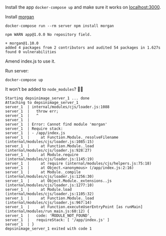 Install the app `docker-compose up` and make sure it works on [localhost:3000](http://localhost:3000).


Install [morgan](https://github.com/expressjs/morgan)
```
docker-compose run --rm server npm install morgan
```
```
npm WARN app@1.0.0 No repository field.

+ morgan@1.10.0
added 4 packages from 2 contributors and audited 54 packages in 1.627s
found 0 vulnerabilities
```

Amend index.js to use it.

Run server:
```
docker-compose up
```

It won't be added to `node_modules`? 🤷‍♀️
```
Starting depsinimage_server_1 ... done
Attaching to depsinimage_server_1
server_1  | internal/modules/cjs/loader.js:1088
server_1  |   throw err;
server_1  |   ^
server_1  |
server_1  | Error: Cannot find module 'morgan'
server_1  | Require stack:
server_1  | - /app/index.js
server_1  |     at Function.Module._resolveFilename (internal/modules/cjs/loader.js:1085:15)
server_1  |     at Function.Module._load (internal/modules/cjs/loader.js:928:27)
server_1  |     at Module.require (internal/modules/cjs/loader.js:1145:19)
server_1  |     at require (internal/modules/cjs/helpers.js:75:18)
server_1  |     at Object.<anonymous> (/app/index.js:2:16)
server_1  |     at Module._compile (internal/modules/cjs/loader.js:1256:30)
server_1  |     at Object.Module._extensions..js (internal/modules/cjs/loader.js:1277:10)
server_1  |     at Module.load (internal/modules/cjs/loader.js:1105:32)
server_1  |     at Function.Module._load (internal/modules/cjs/loader.js:967:14)
server_1  |     at Function.executeUserEntryPoint [as runMain] (internal/modules/run_main.js:60:12) {
server_1  |   code: 'MODULE_NOT_FOUND',
server_1  |   requireStack: [ '/app/index.js' ]
server_1  | }
depsinimage_server_1 exited with code 1
```

